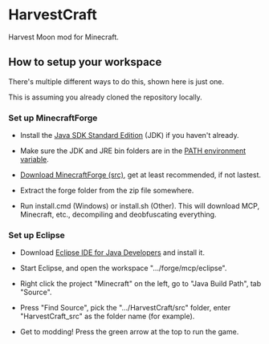 HarvestCraft
============

Harvest Moon mod for Minecraft.



How to setup your workspace
---------------------------

There's multiple different ways to do this, shown here is just one.

This is assuming you already cloned the repository locally.


### Set up MinecraftForge ###

- Install the [Java SDK Standard Edition][1] (JDK) if you haven't
  already.

- Make sure the JDK and JRE bin folders are in the
  [PATH environment variable][2].

- [Download MinecraftForge (src)][3], get at least recommended, if
  not lastest.

- Extract the forge folder from the zip file somewhere.

- Run install.cmd (Windows) or install.sh (Other). This will download
  MCP, Minecraft, etc., decompiling and deobfuscating everything.


### Set up Eclipse ###

- Download [Eclipse IDE for Java Developers][4] and install it.

- Start Eclipse, and open the workspace ".../forge/mcp/eclipse".

- Right click the project "Minecraft" on the left, go to
  "Java Build Path", tab "Source".

- Press "Find Source", pick the ".../HarvestCraft/src" folder,
  enter "HarvestCraft_src" as the folder name (for example).

- Get to modding! Press the green arrow at the top to run the game.


[1]: http://www.oracle.com/technetwork/java/javase/downloads/
[2]: http://www.java.com/en/download/help/path.xml
[3]: http://files.minecraftforge.net/
[4]: http://www.eclipse.org/downloads/
